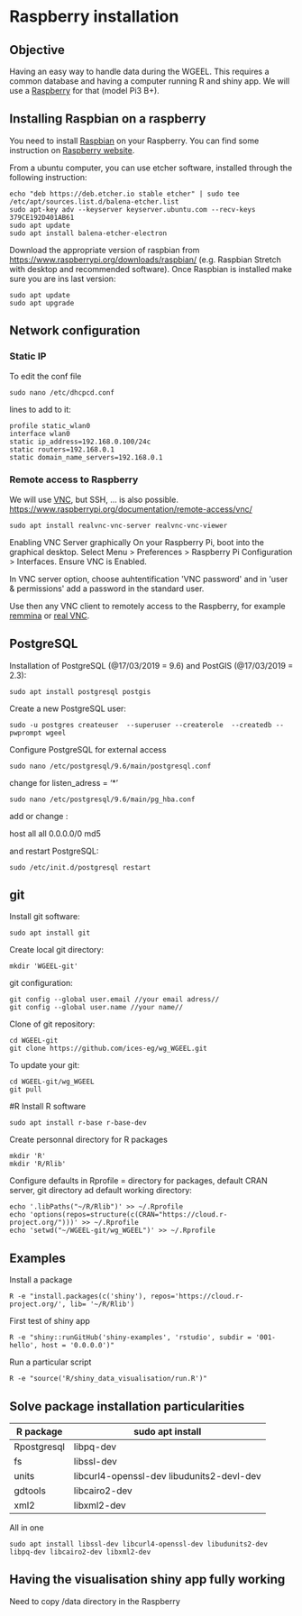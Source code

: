 # Raspberry installation
## Objective
Having an easy way to handle data during the WGEEL.
This requires a common database and having a computer running R and shiny app.
We will use a [Raspberry](https://en.wikipedia.org/wiki/Raspberry_Pi) for that (model Pi3 B+).

## Installing Raspbian on a raspberry
You need to install [Raspbian](https://en.wikipedia.org/wiki/Raspbian) on your Raspberry. You can find some instruction on [Raspberry website](https://www.raspberrypi.org/documentation/installation/installing-images/README.md).

From a ubuntu computer, you can use etcher software, installed through the following instruction:

```shell
echo "deb https://deb.etcher.io stable etcher" | sudo tee /etc/apt/sources.list.d/balena-etcher.list
sudo apt-key adv --keyserver keyserver.ubuntu.com --recv-keys 379CE192D401AB61
sudo apt update
sudo apt install balena-etcher-electron
```

Download the appropriate version of raspbian from <https://www.raspberrypi.org/downloads/raspbian/> (e.g. Raspbian Stretch with desktop and recommended software).
Once Raspbian is installed make sure you are ins last version:

```shell
sudo apt update
sudo apt upgrade
```
## Network configuration
### Static IP
To edit the conf file

```shell
sudo nano /etc/dhcpcd.conf 
```

lines to add to it:

``` shell
profile static_wlan0
interface wlan0
static ip_address=192.168.0.100/24c 
static routers=192.168.0.1
static domain_name_servers=192.168.0.1
```
### Remote access to Raspberry
We will use [VNC](https://en.wikipedia.org/wiki/Virtual_Network_Computing), but SSH, ... is also possible.
<https://www.raspberrypi.org/documentation/remote-access/vnc/>

```shell
sudo apt install realvnc-vnc-server realvnc-vnc-viewer
```
Enabling VNC Server graphically
    On your Raspberry Pi, boot into the graphical desktop.
    Select Menu > Preferences > Raspberry Pi Configuration > Interfaces.
    Ensure VNC is Enabled.

In VNC server option, choose auhtentification  'VNC password' and in 'user & permissions' add a password in the standard user.

Use then any VNC client to remotely access to the Raspberry, for example [remmina](https://remmina.org/how-to-install-remmina/) or [real VNC](https://www.realvnc.com/fr/connect/download/viewer/).

## PostgreSQL
Installation of PostgreSQL (@17/03/2019 = 9.6) and PostGIS (@17/03/2019 = 2.3):

```shell
sudo apt install postgresql postgis
```

Create a new PostgreSQL user:

```shell
sudo -u postgres createuser  --superuser --createrole  --createdb --pwprompt wgeel
```

Configure PostgreSQL for external access

```shell
sudo nano /etc/postgresql/9.6/main/postgresql.conf
```
change for listen_adress = ‘*’

```shell
sudo nano /etc/postgresql/9.6/main/pg_hba.conf
```
add or change :

host    all             all             0.0.0.0/0            md5

and restart PostgreSQL:

```shell
sudo /etc/init.d/postgresql restart
```

## git
Install git software:

```shell
sudo apt install git
```

Create local git directory:

```shell
mkdir 'WGEEL-git'
```

git configuration:

```shell
git config --global user.email //your email adress//
git config --global user.name //your name//
```

Clone of git repository:

```shell
cd WGEEL-git
git clone https://github.com/ices-eg/wg_WGEEL.git
```

To update your git:

```shell
cd WGEEL-git/wg_WGEEL
git pull
```
#R
Install R software

``` shell
sudo apt install r-base r-base-dev
```

Create personnal directory for R packages

``` shell
mkdir 'R' 
mkdir 'R/Rlib'
```

Configure defaults in Rprofile = directory for packages, default CRAN server, git directory ad default working directory:

```shell
echo '.libPaths("~/R/Rlib")' >> ~/.Rprofile
echo 'options(repos=structure(c(CRAN="https://cloud.r-project.org/")))' >> ~/.Rprofile
echo 'setwd("~/WGEEL-git/wg_WGEEL")' >> ~/.Rprofile
```

## Examples
Install a package

```shell
R -e "install.packages(c('shiny'), repos='https://cloud.r-project.org/', lib= '~/R/Rlib')
```

First test of shiny app

```shell
R -e "shiny::runGitHub('shiny-examples', 'rstudio', subdir = '001-hello', host = '0.0.0.0')"
```

Run a particular script

```shell
R -e "source('R/shiny_data_visualisation/run.R')"
```
## Solve package installation particularities

| R package | sudo apt install |
| --- | --- |
| Rpostgresql | libpq-dev |
| fs | libssl-dev |
| units | libcurl4-openssl-dev libudunits2-devl-dev |
| gdtools | libcairo2-dev |
| xml2 | libxml2-dev |

All in one

```shell
sudo apt install libssl-dev libcurl4-openssl-dev libudunits2-dev libpq-dev libcairo2-dev libxml2-dev
```

## Having the visualisation shiny app fully working
Need to copy /data directory in the Raspberry
